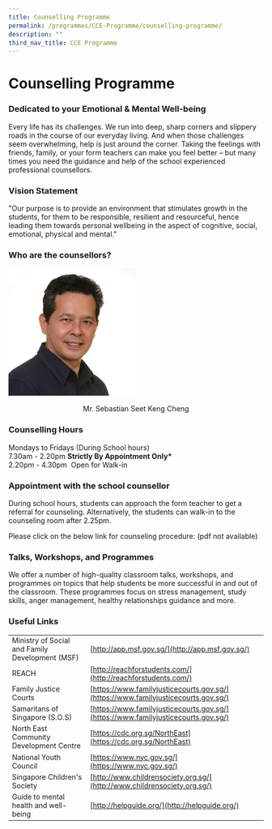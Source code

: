```yaml
---
title: Counselling Programme
permalink: /programmes/CCE-Programme/counselling-programme/
description: ""
third_nav_title: CCE Programme
---
```

# **Counselling Programme**

### Dedicated to your Emotional & Mental Well-being

Every life has its challenges. We run into deep, sharp corners and slippery roads in the course of our everyday living. And when those challenges seem overwhelming, help is just around the corner. Taking the feelings with friends, family, or your form teachers can make you feel better – but many times you need the guidance and help of the school experienced professional counsellors.

### Vision Statement

"Our purpose is to provide an environment that stimulates growth in the students, for them to be responsible, resilient and resourceful, hence leading them towards personal wellbeing in the aspect of cognitive, social, emotional, physical and mental."

### Who are the counsellors?

<img src="/images/o%20AED%20-%20mr%20sebastian%20seet%20keng%20cheng%20sq%20100.jpg" 
     style="width:50%">
<center>Mr. Sebastian Seet Keng Cheng</center>

### Counselling Hours

Mondays to Fridays (During School hours)     
7.30am - 2.20pm **Strictly By Appointment Only\***    
2.20pm - 4.30pm  Open for Walk-in

### Appointment with the school counsellor

During school hours, students can approach the form teacher to get a referral for counseling. Alternatively, the students can walk-in to the counseling room after 2.25pm.

Please click on the below link for counseling procedure:
(pdf not available)

### Talks, Workshops, and Programmes

We offer a number of high-quality classroom talks, workshops, and programmes on topics that help students be more successful in and out of the classroom. These programmes focus on stress management, study skills, anger management, healthy relationships guidance and more.

### Useful Links

|  	|  	|
|---	|---	|
| Ministry of Social and Family Development (MSF) 	| [http://app.msf.gov.sg/](http://app.msf.gov.sg/) 	|
| REACH 	| [http://reachforstudents.com/](http://reachforstudents.com/) 	|
| Family Justice Courts 	| [https://www.familyjusticecourts.gov.sg/](https://www.familyjusticecourts.gov.sg/) 	|
| Samaritans of Singapore (S.O.S) 	| [https://www.familyjusticecourts.gov.sg/](https://www.familyjusticecourts.gov.sg/) 	|
| North East Community Development Centre 	| [https://cdc.org.sg/NorthEast](https://cdc.org.sg/NorthEast) 	|
| National Youth Council 	| [https://www.nyc.gov.sg/](https://www.nyc.gov.sg/) 	|
| Singapore Children's Society 	| [http://www.childrensociety.org.sg/](http://www.childrensociety.org.sg/) 	|
| Guide to mental health and well-being 	| [http://helpguide.org/](http://helpguide.org/) 	|